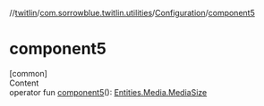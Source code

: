 //[twitlin](../../index.md)/[com.sorrowblue.twitlin.utilities](../index.md)/[Configuration](index.md)/[component5](component5.md)



# component5  
[common]  
Content  
operator fun [component5](component5.md)(): [Entities.Media.MediaSize](../../com.sorrowblue.twitlin.objects/-entities/-media/-media-size/index.md)  



